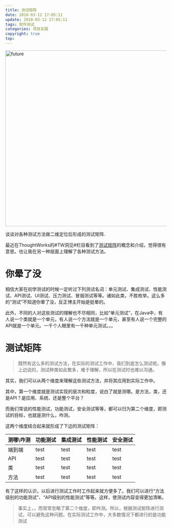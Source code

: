 ```yaml
---
title: 测试矩阵
date: 2018-03-12 17:05:11
update: 2018-03-12 17:05:11
tags: 软件测试
categories: 项目实践
copyright: true
top:
---
```



<img src="https://i.loli.net/2019/11/19/bKwNRZ3XJYpPyI5.png" width="550" alt="future">

谈谈对各种测试方法做二维定位后形成的测试矩阵.

<!-- more -->

最近在ThoughtWorks的#TW洞见#栏目看到了[测试矩阵](http://insights.thoughtworks.cn/test-matrix/)的概念和介绍，觉得很有意思。也让我在另一种层面上理解了各种测试方法。

# 你晕了没 #

相信大家在初学测试的时候一定听过下列测试名词：单元测试、集成测试、性能测试、API测试、UI测试、压力测试、冒烟测试等等。诸如此类，不胜枚举。这么多的“测试”不知道你晕了没，反正博主开始是挺晕的。

此外，不同的人对这些测试的理解也不尽相同，比如“单元测试”，在Java中，有人说一个类就是一个单元，有人说一个方法就是一个单元，甚至有人说一个完整的API就是一个单元。一千个人眼里有一千种单元测试。。。

# 测试矩阵 #

>既然有这么多的测试方法，在实际的测试工作中，我们到底怎么测试呢。像上边说的，测试种类如此繁多，难于理解，所以在测试时也难以沟通。

其实，我们可以从两个维度来理解这些测试方法，并将其应用到实际工作中。

其中，第一个维度就是测试实现的层次和粒度，说白了就是测哪。是方法，类，还是API？是应用、系统、还是整个平台？

而我们常说的性能测试，功能测试，安全测试等等，都可以归为第二个维度，即测试的目标，也就是测什么，咋测。

这两个维度结合起来就形成了下边的测试矩阵：

|  测哪\咋测  |   功能测试 | 集成测试  | 性能测试  | 安全测试 |
| :-------- | :--------| :-- | :-- |  :-- |
| 端到端 | test | test | test | test |
|   API | test | test | test | test |
|   类  | test | test | test | test |
|  方法  | test | test | test | test |

有了这样的认识，以后进行测试工作时工作起来就方便多了。我们可以进行“方法级别的功能测试”、“API级别的性能测试”等等。这样，使测试内容变得更加清晰。

>事实上，，而常常忽略了第二个维度，即咋测。所以，根据测试矩阵进行测试，可以避免这种问题。在实际测试工作中，大多数情况下都进行的是功能测试